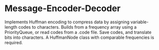 # Message-Encoder-Decoder
Implements Huffman encoding to compress data by assigning variable-length codes to characters. Builds from a frequency array using a PriorityQueue, or read codes from a .code file. Save codes, and translate bits into characters. A HuffmanNode class with comparable frequencies is required.
